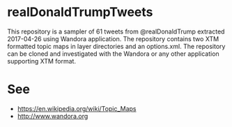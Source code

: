 # realDonaldTrumpTweets
This repository is a sampler of 61 tweets from @realDonaldTrump extracted 2017-04-26 using Wandora application.
The repository contains two XTM formatted topic maps in layer directories and an options.xml. The repository can be cloned and investigated with the Wandora or any other application supporting XTM format.
# See
* https://en.wikipedia.org/wiki/Topic_Maps
* http://www.wandora.org